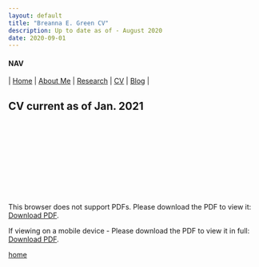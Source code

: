 ```yaml
---
layout: default
title: "Breanna E. Green CV"
description: Up to date as of - August 2020
date: 2020-09-01
---
```


#### NAV

| [Home](./index.html) | [About Me](./about.html) | [Research](./research.html) | [CV](./cv.html)  | [Blog](./blog.html) | 


## CV current as of Jan. 2021



<object data="https://bregreen.github.io/CV_2020.pdf" type="application/pdf" width="100%" height="875px">
    <embed src="https://bregreen.github.io/CV_2020.pdf" type="application/pdf">
        <p>This browser does not support PDFs. Please download the PDF to view it: <a href="https://bregreen.github.io/CV_2020.pdf">Download PDF</a>.</p>
    </embed>
</object>


<p>If viewing on a mobile device - Please download the PDF to view it in full: <a href="https://bregreen.github.io/CV_2020.pdf">Download PDF</a>.</p>

[home](./)

